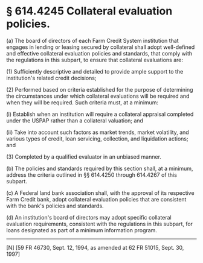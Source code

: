 # § 614.4245   Collateral evaluation policies.

(a) The board of directors of each Farm Credit System institution that engages in lending or leasing secured by collateral shall adopt well-defined and effective collateral evaluation policies and standards, that comply with the regulations in this subpart, to ensure that collateral evaluations are: 


(1) Sufficiently descriptive and detailed to provide ample support to the institution's related credit decisions; 


(2) Performed based on criteria established for the purpose of determining the circumstances under which collateral evaluations will be required and when they will be required. Such criteria must, at a minimum: 


(i) Establish when an institution will require a collateral appraisal completed under the USPAP rather than a collateral valuation; and 


(ii) Take into account such factors as market trends, market volatility, and various types of credit, loan servicing, collection, and liquidation actions; and 


(3) Completed by a qualified evaluator in an unbiased manner. 


(b) The policies and standards required by this section shall, at a minimum, address the criteria outlined in §§ 614.4250 through 614.4267 of this subpart. 


(c) A Federal land bank association shall, with the approval of its respective Farm Credit bank, adopt collateral evaluation policies that are consistent with the bank's policies and standards. 


(d) An institution's board of directors may adopt specific collateral evaluation requirements, consistent with the regulations in this subpart, for loans designated as part of a minimum information program.



---

[N] [59 FR 46730, Sept. 12, 1994, as amended at 62 FR 51015, Sept. 30, 1997]




